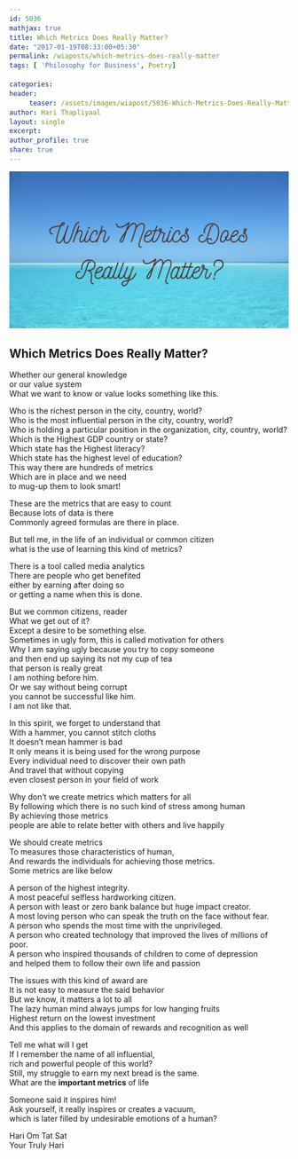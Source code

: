 ```yaml
--- 
id: 5036
mathjax: true  
title: Which Metrics Does Really Matter?
date: "2017-01-19T08:33:00+05:30"
permalink: /wiaposts/which-metrics-does-really-matter
tags: [ 'Philosophy for Business', Poetry]    

categories: 
header:
     teaser: /assets/images/wiapost/5036-Which-Metrics-Does-Really-Matter.jpg
author: Hari Thapliyaal 
layout: single 
excerpt:  
author_profile: true 
share: true 
---
```


![Which Metrics Does Really Matter?](/assets/images/wiapost/5036-Which-Metrics-Does-Really-Matter.jpg)

## Which Metrics Does Really Matter?

    
Whether our general knowledge     
or our value system     
What we want to know or value looks something like this.    
    
Who is the richest person in the city, country, world?     
Who is the most influential person in the city, country, world?     
Who is holding a particular position in the organization, city, country, world?     
Which is the Highest GDP country or state?     
Which state has the Highest literacy?     
Which state has the highest level of education?     
This way there are hundreds of metrics     
Which are in place and we need     
to mug-up them to look smart!    
    
These are the metrics that are easy to count     
Because lots of data is there     
Commonly agreed formulas are there in place.    
    
But tell me, in the life of an individual or common citizen     
what is the use of learning this kind of metrics?    
    
There is a tool called media analytics     
There are people who get benefited     
either by earning after doing so     
or getting a name when this is done.    
    
But we common citizens, reader     
What we get out of it?     
Except a desire to be something else.     
Sometimes in ugly form, this is called motivation for others     
Why I am saying ugly because you try to copy someone     
and then end up saying its not my cup of tea     
that person is really great     
I am nothing before him.     
Or we say without being corrupt     
you cannot be successful like him.     
I am not like that.    
    
In this spirit, we forget to understand that     
With a hammer, you cannot stitch cloths     
It doesn’t mean hammer is bad     
It only means it is being used for the wrong purpose     
Every individual need to discover their own path     
And travel that without copying     
even closest person in your field of work    
    
Why don’t we create metrics which matters for all     
By following which there is no such kind of stress among human     
By achieving those metrics     
people are able to relate better with others and live happily    
    
We should create metrics     
To measures those characteristics of human,     
And rewards the individuals for achieving those metrics.     
Some metrics are like below    
    
A person of the highest integrity.     
A most peaceful selfless hardworking citizen.     
A person with least or zero bank balance but huge impact creator.     
A most loving person who can speak the truth on the face without fear.     
A person who spends the most time with the unprivileged.     
A person who created technology that improved the lives of millions of poor.     
A person who inspired thousands of children to come of depression     
and helped them to follow their own life and passion    
    
The issues with this kind of award are     
It is not easy to measure the said behavior     
But we know, it matters a lot to all     
The lazy human mind always jumps for low hanging fruits     
Highest return on the lowest investment     
And this applies to the domain of rewards and recognition as well    
    
Tell me what will I get     
If I remember the name of all influential,     
rich and powerful people of this world?     
Still, my struggle to earn my next bread is the same.     
What are the **important metrics** of life    
    
Someone said it inspires him!     
Ask yourself, it really inspires or creates a vacuum,     
which is later filled by undesirable emotions of a human?    
    
Hari Om Tat Sat     
Your Truly Hari    
